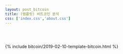 ```yaml
---
layout: post_bitcoin
title: (템플릿) 비트코인 분석
css: ['index.css','about.css']
---
```


<br>

<br>

{% include bitcoin/2019-02-10-template-bitcoin.html %}